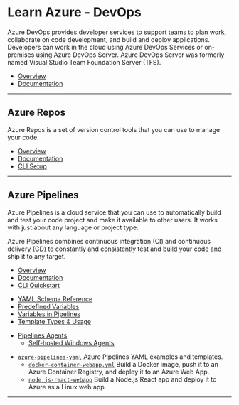 # Learn Azure - DevOps

Azure DevOps provides developer services to support teams to plan work, collaborate on code development, and build and deploy applications. Developers can work in the cloud using Azure DevOps Services or on-premises using Azure DevOps Server. Azure DevOps Server was formerly named Visual Studio Team Foundation Server (TFS).

* [Overview](https://docs.microsoft.com/en-us/azure/devops/user-guide/what-is-azure-devops)
* [Documentation](https://docs.microsoft.com/en-us/azure/devops)

---

## Azure Repos

Azure Repos is a set of version control tools that you can use to manage your code.

* [Overview](https://docs.microsoft.com/en-us/azure/devops/repos/get-started/what-is-repos)
* [Documentation](https://docs.microsoft.com/en-us/azure/devops/repos)
* [CLI Setup](https://docs.microsoft.com/en-us/azure/devops/repos/git/share-your-code-in-git-cmdline)

---

## Azure Pipelines

Azure Pipelines is a cloud service that you can use to automatically build and test your code project and make it available to other users. It works with just about any language or project type.

Azure Pipelines combines continuous integration (CI) and continuous delivery (CD) to constantly and consistently test and build your code and ship it to any target.

* [Overview](https://docs.microsoft.com/en-us/azure/devops/pipelines/get-started/what-is-azure-pipelines)
* [Documentation](https://docs.microsoft.com/en-us/azure/devops/pipelines)
* [CLI Quickstart](https://docs.microsoft.com/en-us/azure/devops/pipelines/create-first-pipeline-cli)

[](.)

* [YAML Schema Reference](https://docs.microsoft.com/en-us/azure/devops/pipelines/yaml-schema)
* [Predefined Variables](https://docs.microsoft.com/en-us/azure/devops/pipelines/build/variables)
* [Variables in Pipelines](https://docs.microsoft.com/en-us/azure/devops/pipelines/process/variables)
* [Template Types & Usage](https://docs.microsoft.com/en-us/azure/devops/pipelines/process/templates)

[](.)

* [Pipelines Agents](https://docs.microsoft.com/en-us/azure/devops/pipelines/agents/agents)
  * [Self-hosted Windows Agents](https://docs.microsoft.com/en-us/azure/devops/pipelines/agents/v2-windows)

[](.)

* [`azure-pipelines-yaml`](https://github.com/microsoft/azure-pipelines-yaml) Azure Pipelines YAML examples and templates.
  * [`docker-container-webapp.yml`](https://github.com/microsoft/azure-pipelines-yaml/blob/master/templates/docker-container-webapp.yml) Build a Docker image, push it to an Azure Container Registry, and deploy it to an Azure Web App.
  * [`node.js-react-webapp`](https://github.com/microsoft/azure-pipelines-yaml/blob/master/templates/node.js-react-webapp-to-linux-on-azure.yml) Build a Node.js React app and deploy it to Azure as a Linux web app.

---
